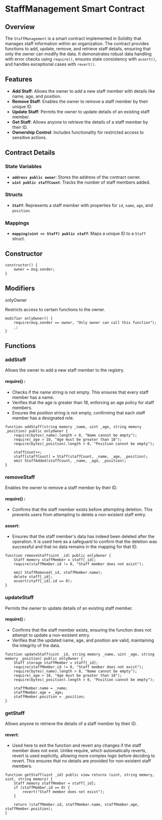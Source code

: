 # StaffManagement Smart Contract

## Overview

The `StaffManagement` is a smart contract implemented in Solidity that manages staff information within an organization. The contract provides functions to add, update, remove, and retrieve staff details, ensuring that only the owner can modify the data. It demonstrates robust data handling with error checks using `require()`, ensures state consistency with `assert()`, and handles exceptional cases with `revert()`.

## Features

- **Add Staff**: Allows the owner to add a new staff member with details like name, age, and position.
- **Remove Staff**: Enables the owner to remove a staff member by their unique ID.
- **Update Staff**: Permits the owner to update details of an existing staff member.
- **Get Staff**: Allows anyone to retrieve the details of a staff member by their ID.
- **Ownership Control**: Includes functionality for restricted access to sensitive actions.

## Contract Details

### State Variables

- **`address public owner`**: Stores the address of the contract owner.
- **`uint public staffCount`**: Tracks the number of staff members added.

### Structs

- **`Staff`**: Represents a staff member with properties for `id`, `name`, `age`, and `position`.

### Mappings

- **`mapping(uint => Staff) public staff`**: Maps a unique ID to a `Staff` struct.

## Constructor

```
constructor() {
    owner = msg.sender;
}
```

## Modifiers
onlyOwner

Restricts access to certain functions to the owner.
```
modifier onlyOwner() {
    require(msg.sender == owner, "Only owner can call this function");
    _;
}
```

## Functions
### addStaff

Allows the owner to add a new staff member to the registry.

#### require() :

- Checks if the name string is not empty. This ensures that every staff member has a name.
- Verifies that the age is greater than 18, enforcing an age policy for staff members.
- Ensures the position string is not empty, confirming that each staff member has a designated role.


```
function addStaff(string memory _name, uint _age, string memory _position) public onlyOwner {
    require(bytes(_name).length > 0, "Name cannot be empty");
    require(_age > 18, "Age must be greater than 18");
    require(bytes(_position).length > 0, "Position cannot be empty");

    staffCount++;
    staff[staffCount] = Staff(staffCount, _name, _age, _position);
    emit StaffAdded(staffCount, _name, _age, _position);
}
```


### removeStaff

Enables the owner to remove a staff member by their ID.

#### require() :

- Confirms that the staff member exists before attempting deletion. This prevents users from attempting to delete a non-existent staff entry.

#### assert:

- Ensures that the staff member's data has indeed been deleted after the operation. It is used here as a safeguard to confirm that the deletion was successful and that no data remains in the mapping for that ID.

```
function removeStaff(uint _id) public onlyOwner {
    Staff memory staffMember = staff[_id];
    require(staffMember.id != 0, "Staff member does not exist");

    emit StaffRemoved(_id, staffMember.name);
    delete staff[_id];
    assert(staff[_id].id == 0);
}
```

### updateStaff

Permits the owner to update details of an existing staff member.


#### require() :

- Confirms that the staff member exists, ensuring the function does not attempt to update a non-existent entry.
- Verifies that the updated name, age, and position are valid, maintaining the integrity of the data.

```
function updateStaff(uint _id, string memory _name, uint _age, string memory _position) public onlyOwner {
    Staff storage staffMember = staff[_id];
    require(staffMember.id != 0, "Staff member does not exist");
    require(bytes(_name).length > 0, "Name cannot be empty");
    require(_age > 18, "Age must be greater than 18");
    require(bytes(_position).length > 0, "Position cannot be empty");

    staffMember.name = _name;
    staffMember.age = _age;
    staffMember.position = _position;
}

```


### getStaff

Allows anyone to retrieve the details of a staff member by their ID.

#### revert:
- Used here to exit the function and revert any changes if the staff member does not exist. Unlike require, which automatically reverts, revert is used explicitly, allowing more complex logic before deciding to revert. This ensures that no details are provided for non-existent staff members.

```
function getStaff(uint _id) public view returns (uint, string memory, uint, string memory) {
    Staff memory staffMember = staff[_id];
    if (staffMember.id == 0) {
        revert("Staff member does not exist");
    }

    return (staffMember.id, staffMember.name, staffMember.age, staffMember.position);
}

```